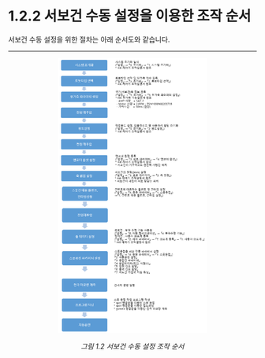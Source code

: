 ﻿# 1.2.2 서보건 수동 설정을 이용한 조작 순서

서보건 수동 설정을 위한 절차는 아래 순서도와 같습니다.

---

<p align="center">
 <img src="../../_assets/image_46.png" width="60%"></img>
 <em><p align="center">그림 1.2 서보건 수동 설정 조작 순서</p></em>
</p>